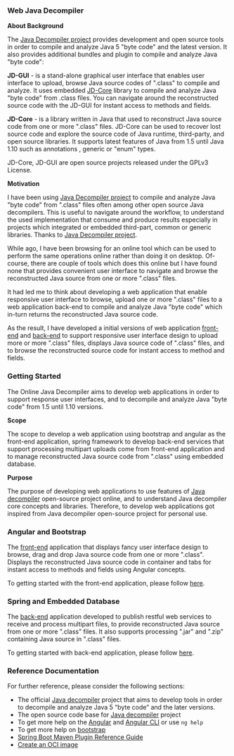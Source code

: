 ### Web Java Decompiler

**About Background**

The [Java Decompiler project](http://java-decompiler.github.io/) provides development and open source tools in order to compile and analyze Java 5 "byte code" and the latest version. It also provides additional bundles and plugin to compile and analyze Java "byte code":

**JD-GUI** - is a stand-alone graphical user interface that enables user interface to upload, browse Java source codes of ".class" to compile and analyze. It uses embedded [JD-Core](https://github.com/java-decompiler/jd-core) library to compile and analyze Java "byte code" from .class files. You can navigate around the reconstructed source code with the JD-GUI for instant access to methods and fields.

**JD-Core** - is a library written in Java that used to reconstruct Java source code from one or more ".class" files. JD-Core can be used to recover lost source code and explore the source code of Java runtime, third-party, and open source libraries. It supports latest features of Java from 1.5 until Java 1.10 such as annotations , generic or "enum" types. 

JD-Core, JD-GUI are open source projects released under the GPLv3 License.

**Motivation**

I have been using [Java Decompiler project](http://java-decompiler.github.io/) to compile and analyze Java "byte code" from ".class" files often among other open source Java decompilers. This is useful to navigate around the workflow, to understand the used implementation that consume and produce results especially in projects which integrated or embedded third-part, common or generic libraries. Thanks to [Java Decompiler project](http://java-decompiler.github.io/). 

While ago, I have been browsing for an online tool which can be used to perform the same operations online rather than doing it on desktop. Of-course, there are couple of tools which does this online but I have found none that provides convenient user interface to navigate and browse the reconstructed Java source from one or more ".class" files.

It had led me to think about developing a web application that enable responsive user interface to browse, upload one or more ".class" files to a web application back-end to compile and analyze Java "byte code" which in-turn returns the reconstructed Java source code.

As the result, I have developed a initial versions of web application [front-end](http://java-decompiler.github.io/) and [back-end](http://java-decompiler.github.io/) to support responsive user interface design to upload more or more ".class" files, displays Java source code of ".class" files, and to browse the reconstructed source code for instant access to method and fields.

### Getting Started

The Online Java Decompiler aims to develop web applications in order to support response user interfaces, and to decompile and analyze Java "byte code" from 1.5 until 1.10 versions.

**Scope**

The scope to develop a web application using bootstrap and angular as the front-end application, spring framework to develop back-end services that support processing multipart uploads come from front-end application and to manage reconstructed Java source code from ".class" using embedded database.

**Purpose**

The purpose of developing web applications to use features of [Java decompiler](http://java-decompiler.github.io/) open-source project online, and to understand Java decompiler core concepts and libraries. Therefore, to develop web applications got inspired from Java decompiler open-source project for personal use.

### Angular and Bootstrap

The [front-end](https://github.com/nepolianl/angular-bootstrap-java-decompiler) application that displays fancy user interface design to browse, drag and drop Java source code from one or more ".class". Displays the reconstructed Java source code in container and tabs for instant access to methods and fields using Angular concepts.

To getting started with the front-end application, please follow [here](https://github.com/nepolianl/angular-bootstrap-java-decompiler).

### Spring and Embedded Database

The [back-end](https://github.com/nepolianl/spring-java-core-decompiler) application developed to publish restful web services to receive and process multipart files, to provide reconstructed Java source from one or more ".class" files. It also supports processing ".jar" and ".zip" containing Java source in ".class" files.

To getting started with back-end application, please follow [here](https://github.com/nepolianl/spring-java-core-decompiler).

### Reference Documentation
For further reference, please consider the following sections:

* The official [Java decompiler](https://maven.apache.org/guides/index.html) project that aims to develop tools in order to decompile and analyze Java 5 “byte code” and the later versions.
* The open source code base for [Java decompiler](https://github.com/java-decompiler) project
* To get more help on the [Angular]() and [Angular CLI]() or use `ng help`
* To get more help on [bootstrap](https://getbootstrap.com/)
* [Spring Boot Maven Plugin Reference Guide](https://docs.spring.io/spring-boot/docs/2.3.3.RELEASE/maven-plugin/reference/html/)
* [Create an OCI image](https://docs.spring.io/spring-boot/docs/2.3.3.RELEASE/maven-plugin/reference/html/#build-image)

